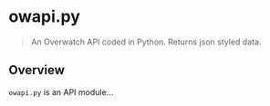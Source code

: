 # owapi.py
> An Overwatch API coded in Python. Returns json styled data.

## Overview
`owapi.py` is an API module...